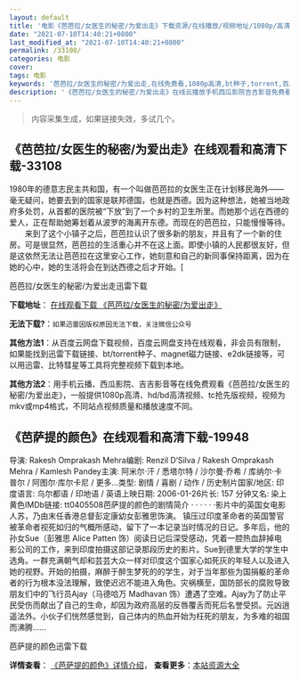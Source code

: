 ```yaml
---
layout: default
title: '电影《芭芭拉/女医生的秘密/为爱出走》下载资源/在线播放/视频地址/1080p/高清/蓝光'
date: "2021-07-10T14:40:21+0800"
last_modified_at: "2021-07-10T14:40:21+0800"
permalink: /33108/
categories: 电影
cover:
tags: 电影
keywords: '芭芭拉/女医生的秘密/为爱出走,在线免费看,1080p高清,bt种子,torrent,百度云盘,magnet,磁力链,迅雷下载资源'
description: '《芭芭拉/女医生的秘密/为爱出走》在线云播放手机西瓜影院吉吉影音免费看，1080p高清bd/hd未删减完整版和tc抢先枪版，mkv/mp4格式，附带bt/torrent种子、magnet/磁力链、百度云盘、网盘资源迅雷下载链接'
---
```


>内容采集生成，如果链接失效，多试几个。


## 《芭芭拉/女医生的秘密/为爱出走》在线观看和高清下载-33108

1980年的德意志民主共和国，有一个叫做芭芭拉的女医生正在计划移民海外——毫无疑问，她要去到的国家是联邦德国，也就是西德。因为这种想法，她被当地政府多处罚，从首都的医院被&ldquo;下放”到了一个乡村的卫生所里。而她那个远在西德的爱人，正在帮助她筹划着从波罗的海离开东德。而现在的芭芭拉，只能慢慢等待。 　　来到了这个小镇子之后，芭芭拉认识了很多新的朋友，并且有了一个新的住房。可是很显然，芭芭拉的生活重心并不在这上面。即使小镇的人民都很友好，但是这依然无法让芭芭拉在这里安心工作，她刻意和自己的新同事保持距离，因为在她的心中，她的生活将会在到达西德之后才开始。[


芭芭拉/女医生的秘密/为爱出走迅雷下载

**下载地址**： [在线观看下载 《芭芭拉/女医生的秘密/为爱出走》](https://www.993dy.com//vod-detail-id-15672.html) 


**无法下载?**：`如果迅雷因版权原因无法下载，关注微信公众号 `

**其他方法1**：从百度云网盘下载视频，百度云网盘支持在线观看，非会员有限制，如果能找到迅雷下载链接、bt/torrent种子、magnet磁力链接、e2dk链接等，可以用迅雷、比特彗星等工具将完整视频下载到本地。

**其他方法2**：用手机云播、西瓜影院、吉吉影音等在线免费观看《芭芭拉/女医生的秘密/为爱出走》，一般提供1080p高清、hd/bd高清视频、tc抢先版视频，视频为mkv或mp4格式，不同站点视频质量和播放速度不同。


## 《芭萨提的颜色》在线观看和高清下载-19948

导演: Rakesh Omprakash Mehra编剧: Renzil D‘Silva / Rakesh Omprakash Mehra / Kamlesh Pandey主演: 阿米尔·汗 / 悉塔尔特 / 沙尔曼·乔希 / 库纳尔·卡普尔 / 阿图尔·库尔卡尼 / 更多...类型: 剧情 / 喜剧 / 动作 / 历史制片国家/地区: 印度语言: 乌尔都语 / 印地语 / 英语上映日期: 2006-01-26片长: 157 分钟又名: 染上黄色IMDb链接: tt0405508芭萨提的颜色的剧情简介  ·  ·  ·  ·  ·  ·影片中的英国女电影人苏，乃由末任香港总督彭定康幼女彭雅思饰演。 镇压过印度革命者的英国警官被革命者视死如归的气概所感动，留下了一本记录当时情况的日记。多年后，他的孙女Sue（彭雅思 Alice Patten 饰）阅读日记后深受感动，凭着一腔热血辞掉电影公司的工作，来到印度拍摄这部记录那段历史的影片。Sue到德里大学的学生中选角。一群充满朝气却和芸芸大众一样对印度这个国家心如死灰的年轻人以及进入她的视野。开始的拍摄，麻醉于醉生梦死的的学生，对于当年那些为国捐躯的革命者的行为根本没法理解，致使迟迟不能进入角色。灾祸横至，国防部长的腐败导致朋友们中的飞行员Ajay（马德哈万 Madhavan 饰）遭遇了空难。Ajay为了防止平民受伤而献出了自己的生命，却因为政府高层的反唇覆舌而死后名誉受损。元凶逍遥法外。小伙子们恍然感觉到，自己体内的热血开始为枉死的朋友，为多难的祖国而沸腾……


芭萨提的颜色迅雷下载

**详情查看**： [《芭萨提的颜色》详情介绍](/movie/19948/)， **查看更多**：[本站资源大全](/movie/t/all/)

